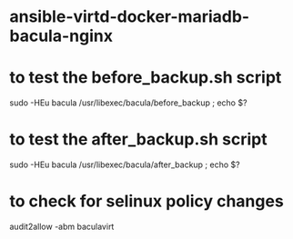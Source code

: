 # ansible-virtd-docker-mariadb-bacula-nginx


# to test the before_backup.sh script
sudo -HEu bacula /usr/libexec/bacula/before_backup ; echo $?

# to test the after_backup.sh script
sudo -HEu bacula /usr/libexec/bacula/after_backup ; echo $?

# to check for selinux policy changes
audit2allow -abm baculavirt

